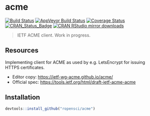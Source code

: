 # acme

[![Build Status](https://travis-ci.org/ropensci/acme.svg?branch=master)](https://travis-ci.org/ropensci/acme)
[![AppVeyor Build Status](https://ci.appveyor.com/api/projects/status/github/ropensci/acme?branch=master&svg=true)](https://ci.appveyor.com/project/jeroen/acme)
[![Coverage Status](https://codecov.io/github/ropensci/acme/coverage.svg?branch=master)](https://codecov.io/github/ropensci/acme?branch=master)
[![CRAN_Status_Badge](http://www.r-pkg.org/badges/version/acme)](http://cran.r-project.org/package=acme)
[![CRAN RStudio mirror downloads](http://cranlogs.r-pkg.org/badges/acme)](http://cran.r-project.org/web/packages/acme/index.html)

> IETF ACME client. Work in progress.

## Resources

Implementing client for ACME as used by e.g. LetsEncrypt for issuing HTTPS certificates.

 - Editor copy: https://ietf-wg-acme.github.io/acme/
 - Official spec: https://tools.ietf.org/html/draft-ietf-acme-acme

## Installation

```r
devtools::install_github("ropensci/acme")
```
